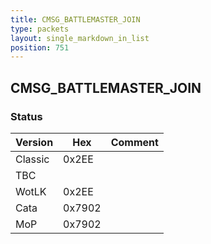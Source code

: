 ```yaml
---
title: CMSG_BATTLEMASTER_JOIN
type: packets
layout: single_markdown_in_list
position: 751
---
```


## CMSG_BATTLEMASTER_JOIN

### Status

Version    | Hex        | Comment
---------- | ---------- | ---------- 
Classic    | 0x2EE      | 
TBC        |            |
WotLK      | 0x2EE      | 
Cata       | 0x7902     | 
MoP        | 0x7902     | 